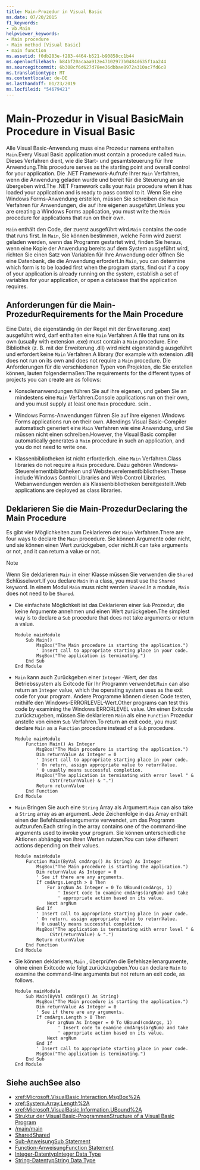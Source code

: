 ```yaml
---
title: Main-Prozedur in Visual Basic
ms.date: 07/20/2015
f1_keywords:
- vb.Main
helpviewer_keywords:
- Main procedure
- Main method [Visual Basic]
- main function
ms.assetid: f0db283e-f283-4464-b521-b90858cc1b44
ms.openlocfilehash: b84bf20acaaa912e47102973b0484d635f1aa244
ms.sourcegitcommit: 6b308cf6d627d78ee36dbbae8972a310ac7fd6c8
ms.translationtype: MT
ms.contentlocale: de-DE
ms.lasthandoff: 01/23/2019
ms.locfileid: "54679421"
---
```

# <a name="main-procedure-in-visual-basic"></a><span data-ttu-id="4b2dc-102">Main-Prozedur in Visual Basic</span><span class="sxs-lookup"><span data-stu-id="4b2dc-102">Main Procedure in Visual Basic</span></span>
<span data-ttu-id="4b2dc-103">Alle Visual Basic-Anwendung muss eine Prozedur namens enthalten `Main`.</span><span class="sxs-lookup"><span data-stu-id="4b2dc-103">Every Visual Basic application must contain a procedure called `Main`.</span></span> <span data-ttu-id="4b2dc-104">Dieses Verfahren dient, wie die Start- und gesamtsteuerung für Ihre Anwendung.</span><span class="sxs-lookup"><span data-stu-id="4b2dc-104">This procedure serves as the starting point and overall control for your application.</span></span> <span data-ttu-id="4b2dc-105">Die .NET Framework-Aufrufe Ihrer `Main` Verfahren, wenn die Anwendung geladen wurde und bereit für die Steuerung an sie übergeben wird.</span><span class="sxs-lookup"><span data-stu-id="4b2dc-105">The .NET Framework calls your `Main` procedure when it has loaded your application and is ready to pass control to it.</span></span> <span data-ttu-id="4b2dc-106">Wenn Sie eine Windows Forms-Anwendung erstellen, müssen Sie schreiben die `Main` Verfahren für Anwendungen, die auf ihre eigenen ausgeführt.</span><span class="sxs-lookup"><span data-stu-id="4b2dc-106">Unless you are creating a Windows Forms application, you must write the `Main` procedure for applications that run on their own.</span></span>  
  
 <span data-ttu-id="4b2dc-107">`Main` enthält den Code, der zuerst ausgeführt wird.</span><span class="sxs-lookup"><span data-stu-id="4b2dc-107">`Main` contains the code that runs first.</span></span> <span data-ttu-id="4b2dc-108">In `Main`, Sie können bestimmen, welche Form wird zuerst geladen werden, wenn das Programm gestartet wird, finden Sie heraus, wenn eine Kopie der Anwendung bereits auf dem System ausgeführt wird, richten Sie einen Satz von Variablen für Ihre Anwendung oder öffnen Sie eine Datenbank, die die Anwendung erfordert.</span><span class="sxs-lookup"><span data-stu-id="4b2dc-108">In `Main`, you can determine which form is to be loaded first when the program starts, find out if a copy of your application is already running on the system, establish a set of variables for your application, or open a database that the application requires.</span></span>  
  
## <a name="requirements-for-the-main-procedure"></a><span data-ttu-id="4b2dc-109">Anforderungen für die Main-Prozedur</span><span class="sxs-lookup"><span data-stu-id="4b2dc-109">Requirements for the Main Procedure</span></span>  
 <span data-ttu-id="4b2dc-110">Eine Datei, die eigenständig (in der Regel mit der Erweiterung .exe) ausgeführt wird, darf enthalten eine `Main` Verfahren.</span><span class="sxs-lookup"><span data-stu-id="4b2dc-110">A file that runs on its own (usually with extension .exe) must contain a `Main` procedure.</span></span> <span data-ttu-id="4b2dc-111">Eine Bibliothek (z. B. mit der Erweiterung .dll) wird nicht eigenständig ausgeführt und erfordert keine `Main` Verfahren.</span><span class="sxs-lookup"><span data-stu-id="4b2dc-111">A library (for example with extension .dll) does not run on its own and does not require a `Main` procedure.</span></span> <span data-ttu-id="4b2dc-112">Die Anforderungen für die verschiedenen Typen von Projekten, die Sie erstellen können, lauten folgendermaßen:</span><span class="sxs-lookup"><span data-stu-id="4b2dc-112">The requirements for the different types of projects you can create are as follows:</span></span>  
  
-   <span data-ttu-id="4b2dc-113">Konsolenanwendungen führen Sie auf ihre eigenen, und geben Sie an mindestens eine `Main` Verfahren.</span><span class="sxs-lookup"><span data-stu-id="4b2dc-113">Console applications run on their own, and you must supply at least one `Main` procedure.</span></span> <span data-ttu-id="4b2dc-114">sein.</span><span class="sxs-lookup"><span data-stu-id="4b2dc-114">.</span></span>  
  
-   <span data-ttu-id="4b2dc-115">Windows Forms-Anwendungen führen Sie auf ihre eigenen.</span><span class="sxs-lookup"><span data-stu-id="4b2dc-115">Windows Forms applications run on their own.</span></span> <span data-ttu-id="4b2dc-116">Allerdings Visual Basic-Compiler automatisch generiert eine `Main` Verfahren wie eine Anwendung, und Sie müssen nicht einen schreiben.</span><span class="sxs-lookup"><span data-stu-id="4b2dc-116">However, the Visual Basic compiler automatically generates a `Main` procedure in such an application, and you do not need to write one.</span></span>  
  
-   <span data-ttu-id="4b2dc-117">Klassenbibliotheken ist nicht erforderlich. eine `Main` Verfahren.</span><span class="sxs-lookup"><span data-stu-id="4b2dc-117">Class libraries do not require a `Main` procedure.</span></span> <span data-ttu-id="4b2dc-118">Dazu gehören Windows-Steuerelementbibliotheken und Websteuerelementbibliotheken.</span><span class="sxs-lookup"><span data-stu-id="4b2dc-118">These include Windows Control Libraries and Web Control Libraries.</span></span> <span data-ttu-id="4b2dc-119">Webanwendungen werden als Klassenbibliotheken bereitgestellt.</span><span class="sxs-lookup"><span data-stu-id="4b2dc-119">Web applications are deployed as class libraries.</span></span>  
  
## <a name="declaring-the-main-procedure"></a><span data-ttu-id="4b2dc-120">Deklarieren Sie die Main-Prozedur</span><span class="sxs-lookup"><span data-stu-id="4b2dc-120">Declaring the Main Procedure</span></span>  
 <span data-ttu-id="4b2dc-121">Es gibt vier Möglichkeiten zum Deklarieren der `Main` Verfahren.</span><span class="sxs-lookup"><span data-stu-id="4b2dc-121">There are four ways to declare the `Main` procedure.</span></span> <span data-ttu-id="4b2dc-122">Sie können Argumente oder nicht, und sie können einen Wert zurückgeben, oder nicht.</span><span class="sxs-lookup"><span data-stu-id="4b2dc-122">It can take arguments or not, and it can return a value or not.</span></span>  
  
> [!NOTE]
>  <span data-ttu-id="4b2dc-123">Wenn Sie deklarieren `Main` in einer Klasse müssen Sie verwenden die `Shared` Schlüsselwort.</span><span class="sxs-lookup"><span data-stu-id="4b2dc-123">If you declare `Main` in a class, you must use the `Shared` keyword.</span></span> <span data-ttu-id="4b2dc-124">In einem Modul `Main` muss nicht werden `Shared`.</span><span class="sxs-lookup"><span data-stu-id="4b2dc-124">In a module, `Main` does not need to be `Shared`.</span></span>  
  
-   <span data-ttu-id="4b2dc-125">Die einfachste Möglichkeit ist das Deklarieren einer `Sub` Prozedur, die keine Argumente annehmen und einen Wert zurückgeben.</span><span class="sxs-lookup"><span data-stu-id="4b2dc-125">The simplest way is to declare a `Sub` procedure that does not take arguments or return a value.</span></span>  
  
    ```  
    Module mainModule  
        Sub Main()  
            MsgBox("The Main procedure is starting the application.")  
            ' Insert call to appropriate starting place in your code.  
            MsgBox("The application is terminating.")  
        End Sub  
    End Module  
    ```  
  
-   <span data-ttu-id="4b2dc-126">`Main` kann auch Zurückgeben einer `Integer` -Wert, der das Betriebssystem als Exitcode für Ihr Programm verwendet.</span><span class="sxs-lookup"><span data-stu-id="4b2dc-126">`Main` can also return an `Integer` value, which the operating system uses as the exit code for your program.</span></span> <span data-ttu-id="4b2dc-127">Andere Programme können diesen Code testen, mithilfe den Windows-ERRORLEVEL-Wert.</span><span class="sxs-lookup"><span data-stu-id="4b2dc-127">Other programs can test this code by examining the Windows ERRORLEVEL value.</span></span> <span data-ttu-id="4b2dc-128">Um einen Exitcode zurückzugeben, müssen Sie deklarieren `Main` als eine `Function` Prozedur anstelle von einem `Sub` Verfahren.</span><span class="sxs-lookup"><span data-stu-id="4b2dc-128">To return an exit code, you must declare `Main` as a `Function` procedure instead of a `Sub` procedure.</span></span>  
  
    ```  
    Module mainModule  
        Function Main() As Integer  
            MsgBox("The Main procedure is starting the application.")  
            Dim returnValue As Integer = 0  
            ' Insert call to appropriate starting place in your code.  
            ' On return, assign appropriate value to returnValue.  
            ' 0 usually means successful completion.  
            MsgBox("The application is terminating with error level " &  
                 CStr(returnValue) & ".")  
            Return returnValue  
        End Function  
    End Module  
    ```  
  
-   <span data-ttu-id="4b2dc-129">`Main` Bringen Sie auch eine `String` Array als Argument.</span><span class="sxs-lookup"><span data-stu-id="4b2dc-129">`Main` can also take a `String` array as an argument.</span></span> <span data-ttu-id="4b2dc-130">Jede Zeichenfolge in das Array enthält einen der Befehlszeilenargumente verwendet, um das Programm aufzurufen.</span><span class="sxs-lookup"><span data-stu-id="4b2dc-130">Each string in the array contains one of the command-line arguments used to invoke your program.</span></span> <span data-ttu-id="4b2dc-131">Sie können unterschiedliche Aktionen abhängig von ihren Werten nutzen.</span><span class="sxs-lookup"><span data-stu-id="4b2dc-131">You can take different actions depending on their values.</span></span>  
  
    ```  
    Module mainModule  
        Function Main(ByVal cmdArgs() As String) As Integer  
            MsgBox("The Main procedure is starting the application.")  
            Dim returnValue As Integer = 0  
            ' See if there are any arguments.  
            If cmdArgs.Length > 0 Then  
                For argNum As Integer = 0 To UBound(cmdArgs, 1)  
                    ' Insert code to examine cmdArgs(argNum) and take  
                    ' appropriate action based on its value.  
                Next argNum  
            End If  
            ' Insert call to appropriate starting place in your code.  
            ' On return, assign appropriate value to returnValue.  
            ' 0 usually means successful completion.  
            MsgBox("The application is terminating with error level " &  
                 CStr(returnValue) & ".")  
            Return returnValue  
        End Function  
    End Module  
    ```  
  
-   <span data-ttu-id="4b2dc-132">Sie können deklarieren, `Main` , überprüfen die Befehlszeilenargumente, ohne einen Exitcode wie folgt zurückzugeben.</span><span class="sxs-lookup"><span data-stu-id="4b2dc-132">You can declare `Main` to examine the command-line arguments but not return an exit code, as follows.</span></span>  
  
    ```  
    Module mainModule  
        Sub Main(ByVal cmdArgs() As String)  
            MsgBox("The Main procedure is starting the application.")  
            Dim returnValue As Integer = 0  
            ' See if there are any arguments.  
            If cmdArgs.Length > 0 Then  
                For argNum As Integer = 0 To UBound(cmdArgs, 1)  
                    ' Insert code to examine cmdArgs(argNum) and take  
                    ' appropriate action based on its value.  
                Next argNum  
            End If  
            ' Insert call to appropriate starting place in your code.  
            MsgBox("The application is terminating.")  
        End Sub  
    End Module  
    ```  
  
## <a name="see-also"></a><span data-ttu-id="4b2dc-133">Siehe auch</span><span class="sxs-lookup"><span data-stu-id="4b2dc-133">See also</span></span>
- <xref:Microsoft.VisualBasic.Interaction.MsgBox%2A>
- <xref:System.Array.Length%2A>
- <xref:Microsoft.VisualBasic.Information.UBound%2A>
- [<span data-ttu-id="4b2dc-134">Struktur der Visual Basic-Programmen</span><span class="sxs-lookup"><span data-stu-id="4b2dc-134">Structure of a Visual Basic Program</span></span>](../../../visual-basic/programming-guide/program-structure/structure-of-a-visual-basic-program.md)
- [<span data-ttu-id="4b2dc-135">/main</span><span class="sxs-lookup"><span data-stu-id="4b2dc-135">/main</span></span>](../../../visual-basic/reference/command-line-compiler/main.md)
- [<span data-ttu-id="4b2dc-136">Shared</span><span class="sxs-lookup"><span data-stu-id="4b2dc-136">Shared</span></span>](../../../visual-basic/language-reference/modifiers/shared.md)
- [<span data-ttu-id="4b2dc-137">Sub-Anweisung</span><span class="sxs-lookup"><span data-stu-id="4b2dc-137">Sub Statement</span></span>](../../../visual-basic/language-reference/statements/sub-statement.md)
- [<span data-ttu-id="4b2dc-138">Function-Anweisung</span><span class="sxs-lookup"><span data-stu-id="4b2dc-138">Function Statement</span></span>](../../../visual-basic/language-reference/statements/function-statement.md)
- [<span data-ttu-id="4b2dc-139">Integer-Datentyp</span><span class="sxs-lookup"><span data-stu-id="4b2dc-139">Integer Data Type</span></span>](../../../visual-basic/language-reference/data-types/integer-data-type.md)
- [<span data-ttu-id="4b2dc-140">String-Datentyp</span><span class="sxs-lookup"><span data-stu-id="4b2dc-140">String Data Type</span></span>](../../../visual-basic/language-reference/data-types/string-data-type.md)
